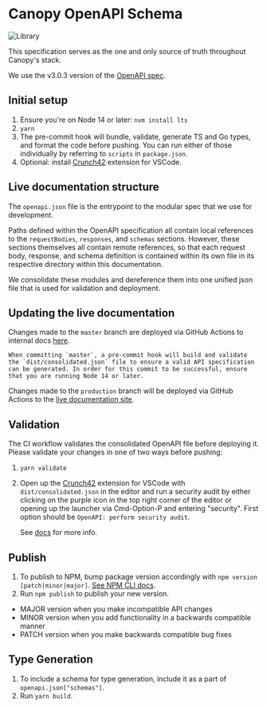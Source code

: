 # Canopy OpenAPI Schema

![Library](https://user-images.githubusercontent.com/5934549/110534507-274e9d00-80ed-11eb-987a-6ffca3f3a490.png)

This specification serves as the one and only source of truth throughout Canopy's stack.

We use the v3.0.3 version of the [OpenAPI spec](https://github.com/OAI/OpenAPI-Specification/blob/master/versions/3.0.3.md).

## Initial setup

1. Ensure you're on Node 14 or later: `nvm install lts`
1. `yarn`
1. The pre-commit hook will bundle, validate, generate TS and Go types, and format the code before pushing.
   You can run either of those individually by referring to `scripts` in `package.json`.
1. Optional: install [Crunch42](https://github.com/42Crunch/vscode-openapi) extension for VSCode.

## Live documentation structure

The `openapi.json` file is the entrypoint to the modular spec that we use for development.

Paths defined within the OpenAPI specification all contain local references to the `requestBodies`, `responses`, and `schemas` sections. However, these sections themselves all contain remote references, so that each request body, response, and schema definition is contained within its own file in its respective directory within this documentation.

We consolidate these modules and dereference them into one unified json file that is used for validation and deployment.

## Updating the live documentation

Changes made to the `master` branch are deployed via GitHub Actions to internal docs [here](https://bump.sh/hub/internal-docs-hub/doc/artis_api_interface_updates).

```
When committing `master`, a pre-commit hook will build and validate the `dist/consolidated.json` file to ensure a valid API specification can be generated. In order for this commit to be successful, ensure that you are running Node 14 or later.
```

Changes made to the `production` branch will be deployed via GitHub Actions to the [live documentation site](https://docs.canopyservicing.com).

## Validation

The CI workflow validates the consolidated OpenAPI file before deploying it. Please validate your changes in one of two ways before pushing:

1. `yarn validate`
2. Open up the [Crunch42](https://github.com/42Crunch/vscode-openapi) extension for VSCode with `dist/consolidated.json` in the editor and run a security audit by either clicking on the purple icon in the top right corner of the editor or opening up the launcher via Cmd-Option-P and entering "security". First option should be `OpenAPI: perform security audit`.

   See [docs](https://github.com/42Crunch/vscode-openapi#use-the-extension-to-audit-the-security-of-your-api) for more info.

## Publish

1. To publish to NPM, bump package version accordingly with `npm version [patch|minor|major]`. [See NPM CLI docs](https://docs.npmjs.com/cli/v6/commands/npm-version).
2. Run `npm publish` to publish your new version.

- MAJOR version when you make incompatible API changes
- MINOR version when you add functionality in a backwards compatible manner
- PATCH version when you make backwards compatible bug fixes

## Type Generation

1. To include a schema for type generation, include it as a part of `openapi.json["schemas"]`.
2. Run `yarn build`.
